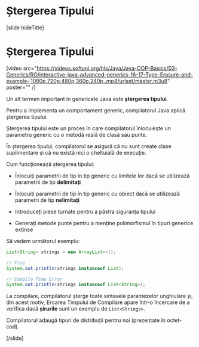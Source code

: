 # Ștergerea Tipului
[slide hideTitle]

# Ștergerea Tipului

[video src="https://videos.softuni.org/hls/Java/Java-OOP-Basics/03-Generics/RO/interactive-java-advanced-generics-16-17-Type-Erasure-and-example-,1080p,720p,480p,360p,240p,.mp4/urlset/master.m3u8" poster="" /]

Un alt termen important în genericele Java este **ștergerea tipului**.

Pentru a implementa un comportament generic, compilatorul Java aplică ștergerea tipului.

Ștergerea tipului este un proces în care compilatorul înlocuiește un parametru generic cu o metodă reală de clasă sau punte.

În ștergerea tipului, compilatorul se asigură că nu sunt create clase suplimentare și că nu există nici o cheltuială de execuție.

Cum funcționează ștergerea tipului:

- Înlocuiți parametrii de tip în tip generic cu limitele lor dacă se utilizează parametrii de tip **delimitați**

- Înlocuiți parametrii de tip în tip generic cu obiect dacă se utilizează parametri de tip **nelimitați**

- Introduceți piese turnate pentru a păstra siguranța tipului

- Generați metode punte pentru a menține polimorfismul în tipuri generice extinse

Să vedem următorul exemplu:

```java live 
List<String> strings = new ArrayList<>();

// True
System.out.println(strings instanceof List);

// Compile Time Error
System.out.println(strings instanceof List<String>);
```
La compilare, compilatorul șterge toate sintaxele parantezelor unghiulare și, din acest motiv, Eroarea Timpului de Compilare apare într-o încercare de a verifica dacă **șirurile** sunt un exemplu de `List<Strings>`.

Compilatorul adaugă tipuri de distribuții pentru noi (prezentate în octet-cod).

[/slide]
